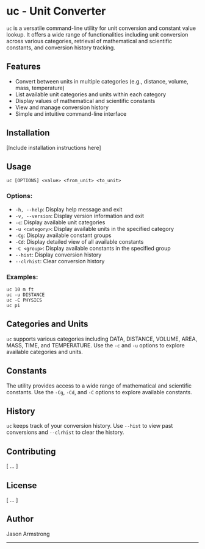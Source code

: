 # uc - Unit Converter

`uc` is a versatile command-line utility for unit conversion and constant value lookup. It offers a wide range of functionalities including unit conversion across various categories, retrieval of mathematical and scientific constants, and conversion history tracking.

## Features

- Convert between units in multiple categories (e.g., distance, volume, mass, temperature)
- List available unit categories and units within each category
- Display values of mathematical and scientific constants
- View and manage conversion history
- Simple and intuitive command-line interface

## Installation

[Include installation instructions here]

## Usage

```
uc [OPTIONS] <value> <from_unit> <to_unit>
```

### Options:

- `-h, --help`: Display help message and exit
- `-v, --version`: Display version information and exit
- `-c`: Display available unit categories
- `-u <category>`: Display available units in the specified category
- `-Cg`: Display available constant groups
- `-Cd`: Display detailed view of all available constants
- `-C <group>`: Display available constants in the specified group
- `--hist`: Display conversion history
- `--clrhist`: Clear conversion history

### Examples:

```
uc 10 m ft
uc -u DISTANCE
uc -C PHYSICS
uc pi
```

## Categories and Units

`uc` supports various categories including DATA, DISTANCE, VOLUME, AREA, MASS, TIME, and TEMPERATURE. Use the `-c` and `-u` options to explore available categories and units.

## Constants

The utility provides access to a wide range of mathematical and scientific constants. Use the `-Cg`, `-Cd`, and `-C` options to explore available constants.

## History

`uc` keeps track of your conversion history. Use `--hist` to view past conversions and `--clrhist` to clear the history.

## Contributing

[ ... ]

## License

[ ... ]

## Author

Jason Armstrong

---
